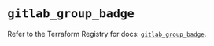# `gitlab_group_badge`

Refer to the Terraform Registry for docs: [`gitlab_group_badge`](https://registry.terraform.io/providers/gitlabhq/gitlab/18.1.1/docs/resources/group_badge).
